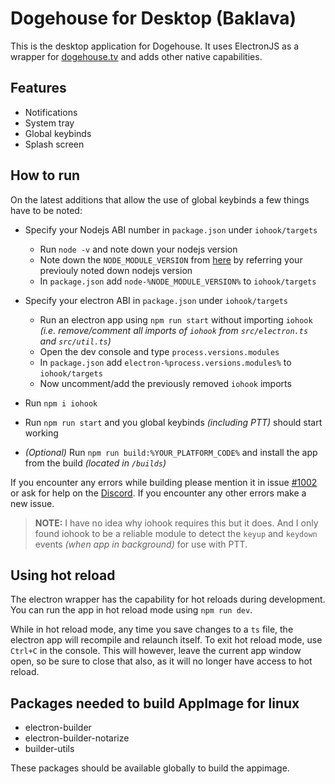 # Dogehouse for Desktop (Baklava)

This is the desktop application for Dogehouse.
It uses ElectronJS as a wrapper for [dogehouse.tv](https://dogehouse.tv) and adds other native capabilities.

## Features

- Notifications
- System tray
- Global keybinds
- Splash screen

## How to run

On the latest additions that allow the use of global keybinds a few things have to be noted:

- Specify your Nodejs ABI number in `package.json` under `iohook/targets`

  - Run `node -v` and note down your nodejs version
  - Note down the `NODE_MODULE_VERSION` from [here](https://nodejs.org/en/download/releases/) by referring your previouly noted down nodejs version
  - In `package.json` add `node-%NODE_MODULE_VERSION%` to `iohook/targets`

- Specify your electron ABI in `package.json` under `iohook/targets`

  - Run an electron app using `npm run start` without importing `iohook` _(i.e. remove/comment all imports of `iohook` from `src/electron.ts` and `src/util.ts`)_
  - Open the dev console and type `process.versions.modules`
  - In `package.json` add `electron-%process.versions.modules%` to `iohook/targets`
  - Now uncomment/add the previously removed `iohook` imports

- Run `npm i iohook`
- Run `npm run start` and you global keybinds _(including PTT)_ should start working
- _(Optional)_ Run `npm run build:%YOUR_PLATFORM_CODE%` and install the app from the build _(located in `/builds`)_

If you encounter any errors while building please mention it in issue [#1002](https://github.com/benawad/dogehouse/issues/1002) or ask for help on the [Discord](https://discord.gg/wCbKBZF9cV0).
If you encounter any other errors make a new issue.

> **NOTE:** I have no idea why iohook requires this but it does. And I only found iohook to be a reliable module to detect the `keyup` and `keydown` events _(when app in background)_ for use with PTT.

## Using hot reload

The electron wrapper has the capability for hot reloads during development.
You can run the app in hot reload mode using `npm run dev`.

While in hot reload mode, any time you save changes to a `ts` file, the electron app will recompile and relaunch itself.
To exit hot reload mode, use `Ctrl+C` in the console. This will however, leave the current app window open, so be sure to close that also, as it will no longer have access to hot reload.

## Packages needed to build AppImage for linux

- electron-builder
- electron-builder-notarize
- builder-utils

These packages should be available globally to build the appimage.
